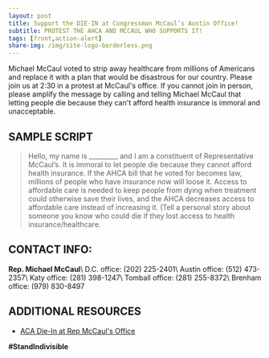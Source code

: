 ```yaml
---
layout: post
title: Support the DIE-IN at Congressman McCaul’s Austin Office!
subtitle: PROTEST THE AHCA AND MCCAUL WHO SUPPORTS IT!
tags: [front,action-alert]
share-img: /img/site-logo-borderless.png
---
```


Michael McCaul voted to strip away healthcare from millions of Americans and replace it with a plan that would be disastrous for our country. Please join us at 2:30 in a protest at McCaul's office. If you cannot join in person, please amplify the message by calling and telling Michael McCaul that letting people die because they can't afford health insurance is immoral and unacceptable.

## SAMPLE SCRIPT

>Hello, my name is &#95;&#95;&#95;&#95;&#95;&#95;&#95;&#95;&#95; and I am a constituent of Representative McCaul’s. It is immoral to let people die because they cannot afford health insurance. If the AHCA bill that he voted for becomes law, millions of people who have insurance now will loose it. Access to affordable care is needed to keep people from dying when treatment could otherwise save their lives, and the AHCA decreases access to affordable care instead of increasing it. (Tell a personal story about someone you know who could die if they lost access to health insurance/healthcare.

## CONTACT INFO:

**Rep. Michael McCaul**\\
D.C. office: (202) 225-2401\\
Austin office: (512) 473-2357\\
Katy office: (281) 398-1247\\
Tomball office: (281) 255-8372\\
Brenham office: (979) 830-8497

## ADDITIONAL RESOURCES

* [ACA Die-In at Rep McCaul's Office](https://www.facebook.com/events/1292199664229377/)

**#StandIndivisible**
